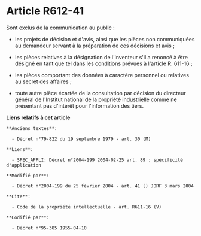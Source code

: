 # Article R612-41

Sont exclus de la communication au public : 

- les projets de décision et d'avis, ainsi que les pièces non communiquées au demandeur servant à la préparation de ces
décisions et avis ; 

- les pièces relatives à la désignation de l'inventeur s'il a renoncé à être désigné en tant que tel dans les conditions
prévues à l'article R. 611-16 ; 

- les pièces comportant des données à caractère personnel ou relatives au secret des affaires ; 

- toute autre pièce écartée de la consultation par décision du directeur général de l'Institut national de la propriété
industrielle comme ne présentant pas d'intérêt pour l'information des tiers.

**Liens relatifs à cet article**

	**Anciens textes**:

	  - Décret n°79-822 du 19 septembre 1979 - art. 30 (M)

	**Liens**:

	  - SPEC_APPLI: Décret n°2004-199 2004-02-25 art. 89 : spécificité d'application

	**Modifié par**:

	  - Décret n°2004-199 du 25 février 2004 - art. 41 () JORF 3 mars 2004

	**Cite**:

	  - Code de la propriété intellectuelle - art. R611-16 (V)

	**Codifié par**:

	  - Décret n°95-385 1955-04-10
